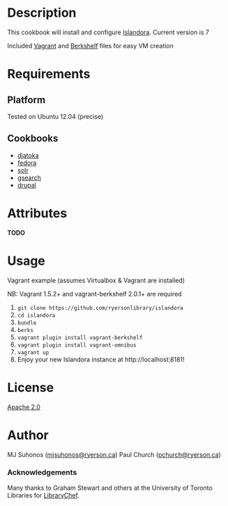 # Description

This cookbook will install and configure [Islandora](http://islandora.ca). Current version is 7

Included [Vagrant](http://www.vagrantup.com) and [Berkshelf](http://berkshelf.com) files for easy VM creation

# Requirements

## Platform

Tested on Ubuntu 12.04 (precise)

## Cookbooks
* [djatoka](http://github.com/ryersonlibrary/djatoka)
* [fedora](http://github.com/ryersonlibrary/fedora)
* [solr](http://github.com/ryersonlibrary/solr)
* [gsearch](http://github.com/ryersonlibrary/gsearch)
* [drupal](http://github.com/gondoi/drupal-cookbook)

# Attributes
__TODO__

# Usage
Vagrant example (assumes Virtualbox & Vagrant are installed)

NB: Vagrant 1.5.2+ and vagrant-berkshelf 2.0.1+ are required

1. `git clone https://github.com/ryersonlibrary/islandora`
2. `cd islandora`
3. `bundle`
4. `berks`
5. `vagrant plugin install vagrant-berkshelf`
6. `vagrant plugin install vagrant-omnibus`
7. `vagrant up`
8. Enjoy your new Islandora instance at http://localhost:8181!

# License
[Apache 2.0](http://www.apache.org/licenses/LICENSE-2.0.html)

# Author
MJ Suhonos (<mjsuhonos@ryerson.ca>)
Paul Church (<pchurch@ryerson.ca>)

### Acknowledgements
Many thanks to Graham Stewart and others at the University of Toronto Libraries for [LibraryChef](https://github.com/LibraryChef).